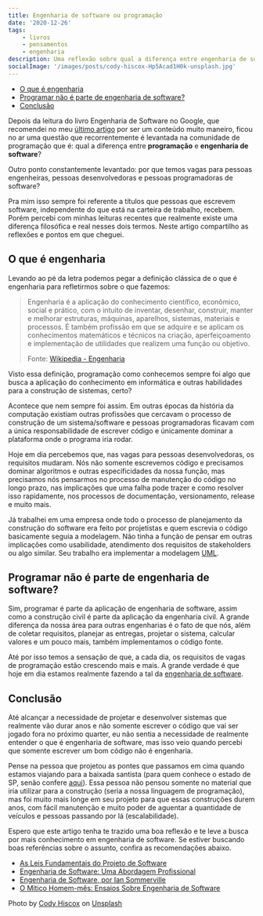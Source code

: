 ```yaml
---
title: Engenharia de software ou programação
date: '2020-12-26'
tags:
    - livros
    - pensamentos
    - engenharia
description: Uma reflexão sobre qual a diferença entre engenharia de software e programação. Engenharia de software é a mesma coisa que programação? Programar é fazer engenharia?
socialImage: '/images/posts/cody-hiscox-Hp5Acad1H0k-unsplash.jpg'
---
```


<!-- vscode-markdown-toc -->
* [O que é engenharia](#Oqueengenharia)
* [Programar não é parte de engenharia de software?](#Programarnopartedeengenhariadesoftware)
* [Conclusão](#Concluso)

<!-- vscode-markdown-toc-config
	numbering=false
	autoSave=true
	/vscode-markdown-toc-config -->
<!-- /vscode-markdown-toc -->


Depois da leitura do livro Engenharia de Software no Google, que recomendei no meu [último artigo](/posts/engenharia-de-software-no-google-recomendacao-de-livro/) por ser um conteúdo muito maneiro, ficou no ar uma questão que recorrentemente é levantada na comunidade de programação que é: qual a diferença entre **programação** e **engenharia de software**?

Outro ponto constantemente levantado: por que temos vagas para pessoas engenheiras, pessoas desenvolvedoras e pessoas programadoras de software?

Pra mim isso sempre foi referente a títulos que pessoas que escrevem software, independente do que está na carteira de trabalho, recebem. Porém percebi com minhas leituras recentes que realmente existe uma diferença filosófica e real nesses dois termos. Neste artigo compartilho as reflexões e pontos em que cheguei.

## <a name='Oqueengenharia'></a>O que é engenharia

Levando ao pé da letra podemos pegar a definição clássica de o que é engenharia para refletirmos sobre o que fazemos:

> Engenharia é a aplicação do conhecimento científico, econômico, social e prático, com o intuito de inventar, desenhar, construir, manter e melhorar estruturas, máquinas, aparelhos, sistemas, materiais e processos. É também profissão em que se adquire e se aplicam os conhecimentos matemáticos e técnicos na criação, aperfeiçoamento e implementação de utilidades que realizem uma função ou objetivo.
> 
> Fonte: [Wikipedia - Engenharia](https://pt.wikipedia.org/wiki/Engenharia)

Visto essa definição, programação como conhecemos sempre foi algo que busca a aplicação do conhecimento em informática e outras habilidades para a construção de sistemas, certo?

Acontece que nem sempre foi assim. Em outras épocas da história da computação existiam outras profissões que cercavam o processo de construção de um sistema/software e pessoas programadoras ficavam com a única responsabilidade de escrever código e únicamente dominar a plataforma onde o programa iria rodar. 

Hoje em dia percebemos que, nas vagas para pessoas desenvolvedoras, os requisitos mudaram. Nós não somente escrevemos código e precisamos dominar algoritmos e outras especificidades da nossa função, mas precisamos nós pensarmos no processo de manutenção do código no longo prazo, nas implicações que uma falha pode trazer e como resolver isso rapidamente, nos processos de documentação, versionamento, release e muito mais. 

Já trabalhei em uma empresa onde todo o processo de planejamento da construção do software era feito por projetistas e quem escrevia o código basicamente seguia a modelagem. Não tinha a função de pensar em outras implicações como usabilidade, atendimento dos requisitos de stakeholders ou algo similar. Seu trabalho era implementar a modelagem [UML](https://www.uml.org/).

## <a name='Programarnopartedeengenhariadesoftware'></a>Programar não é parte de engenharia de software?

Sim, programar é parte da aplicação de engenharia de software, assim como a construção civil é parte da aplicação da engenharia civil. A grande diferença da nossa área para outras engenharias é o fato de que nós, além de coletar requisitos, planejar as entregas, projetar o sistema, calcular valores e um pouco mais, também implementamos o código fonte.

Até por isso temos a sensação de que, a cada dia, os requisitos de vagas de programação estão crescendo mais e mais. A grande verdade é que hoje em dia estamos realmente fazendo a tal da [engenharia de software](/posts/os-caminhos-da-engenharia-de-software-o-que-estudar/).

## <a name='Concluso'></a>Conclusão

Até alcançar a necessidade de projetar e desenvolver sistemas que realmente vão durar anos e não somente escrever o código que vai ser jogado fora no próximo quarter, eu não sentia a necessidade de realmente entender o que é engenharia de software, mas isso veio quando percebi que somente escrever um bom código não é engenharia.

Pense na pessoa que projetou as pontes que passamos em cima quando estamos viajando para a baixada santista (para quem conhece o estado de SP, senão confere [aqui](https://pt.wikipedia.org/wiki/Rodovia_dos_Imigrantes)). Essa pessoa não pensou somente no material que iria utilizar para a construção (seria a nossa linguagem de programação), mas foi muito mais longe em seu projeto para que essas construções durem anos, com fácil manutenção e muito poder de aguentar a quantidade de veículos e pessoas passando por lá (escalabilidade).

Espero que este artigo tenha te trazido uma boa reflexão e te leve a busca por mais conhecimento em engenharia de software. Se estiver buscando boas referências sobre o assunto, confira as recomendações abaixo.

- [As Leis Fundamentais do Projeto de Software](https://amzn.to/3aKHd82)
- [Engenharia de Software: Uma Abordagem Profissional](https://amzn.to/3pmsN1O)
- [Engenharia de Software, por Ian Sommerville](https://amzn.to/2WOaF4S)
- [O Mítico Homem-mês: Ensaios Sobre Engenharia de Software](https://amzn.to/2WKyb2H)

<span>Photo by <a href="https://unsplash.com/@codyhiscox?utm_source=unsplash&amp;utm_medium=referral&amp;utm_content=creditCopyText">Cody Hiscox</a> on <a href="https://unsplash.com/s/photos/bridges?utm_source=unsplash&amp;utm_medium=referral&amp;utm_content=creditCopyText">Unsplash</a></span>
